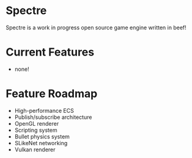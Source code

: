 # Spectre
Spectre is a work in progress open source game engine written in beef!

# Current Features
* none!

# Feature Roadmap
* High-performance ECS
* Publish/subscribe architecture
* OpenGL renderer
* Scripting system
* Bullet physics system
* SLikeNet networking
* Vulkan renderer
